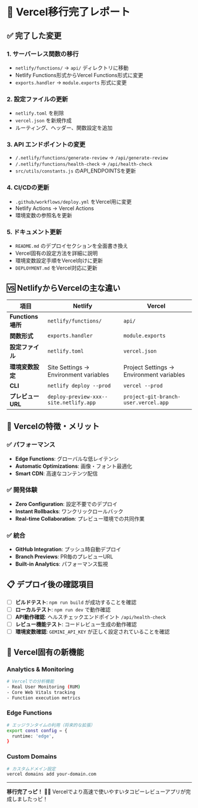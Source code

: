 # 🚀 Vercel移行完了レポート

## ✅ 完了した変更

### 1. **サーバーレス関数の移行**
- `netlify/functions/` → `api/` ディレクトリに移動
- Netlify Functions形式からVercel Functions形式に変更
- `exports.handler` → `module.exports` 形式に変更

### 2. **設定ファイルの更新**
- `netlify.toml` を削除
- `vercel.json` を新規作成
- ルーティング、ヘッダー、関数設定を追加

### 3. **API エンドポイントの変更**
- `/.netlify/functions/generate-review` → `/api/generate-review`
- `/.netlify/functions/health-check` → `/api/health-check`
- `src/utils/constants.js` のAPI_ENDPOINTSを更新

### 4. **CI/CDの更新**
- `.github/workflows/deploy.yml` をVercel用に変更
- Netlify Actions → Vercel Actions
- 環境変数の参照名を更新

### 5. **ドキュメント更新**
- `README.md` のデプロイセクションを全面書き換え
- Vercel固有の設定方法を詳細に説明
- 環境変数設定手順をVercel向けに更新
- `DEPLOYMENT.md` をVercel対応に更新

## 🆚 NetlifyからVercelの主な違い

| 項目 | Netlify | Vercel |
|------|---------|--------|
| **Functions場所** | `netlify/functions/` | `api/` |
| **関数形式** | `exports.handler` | `module.exports` |
| **設定ファイル** | `netlify.toml` | `vercel.json` |
| **環境変数設定** | Site Settings → Environment variables | Project Settings → Environment variables |
| **CLI** | `netlify deploy --prod` | `vercel --prod` |
| **プレビューURL** | `deploy-preview-xxx--site.netlify.app` | `project-git-branch-user.vercel.app` |

## 🔧 Vercelの特徴・メリット

### ✅ **パフォーマンス**
- **Edge Functions**: グローバルな低レイテンシ
- **Automatic Optimizations**: 画像・フォント最適化
- **Smart CDN**: 高速なコンテンツ配信

### ✅ **開発体験**
- **Zero Configuration**: 設定不要でのデプロイ
- **Instant Rollbacks**: ワンクリックロールバック
- **Real-time Collaboration**: プレビュー環境での共同作業

### ✅ **統合**
- **GitHub Integration**: プッシュ時自動デプロイ
- **Branch Previews**: PR毎のプレビューURL
- **Built-in Analytics**: パフォーマンス監視

## 📋 デプロイ後の確認項目

- [ ] **ビルドテスト**: `npm run build` が成功することを確認
- [ ] **ローカルテスト**: `npm run dev` で動作確認  
- [ ] **API動作確認**: ヘルスチェックエンドポイント `/api/health-check`
- [ ] **レビュー機能テスト**: コードレビュー生成の動作確認
- [ ] **環境変数確認**: `GEMINI_API_KEY` が正しく設定されていることを確認

## 🌟 Vercel固有の新機能

### **Analytics & Monitoring**
```bash
# Vercelでの分析機能
- Real User Monitoring (RUM)
- Core Web Vitals tracking
- Function execution metrics
```

### **Edge Functions**
```bash
# エッジランタイムの利用（将来的な拡張）
export const config = {
  runtime: 'edge',
}
```

### **Custom Domains**
```bash
# カスタムドメイン設定
vercel domains add your-domain.com
```

---

**移行完了っピ！** 🐙✨ Vercelでより高速で使いやすいタコピーレビューアプリが完成しましたっピ！